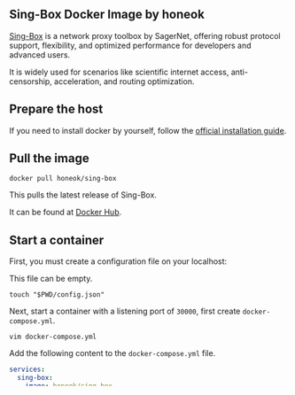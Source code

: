 ## Sing-Box Docker Image by honeok

[Sing-Box][1] is a network proxy toolbox by SagerNet, offering robust protocol support, flexibility, and optimized performance for developers and advanced users.

It is widely used for scenarios like scientific internet access, anti-censorship, acceleration, and routing optimization.

## Prepare the host

If you need to install docker by yourself, follow the [official installation guide][2].

## Pull the image

```shell
docker pull honeok/sing-box
```

This pulls the latest release of Sing-Box.

It can be found at [Docker Hub][3].

## Start a container

First, you must create a configuration file on your localhost:

This file can be empty.

```shell
touch "$PWD/config.json"
```

Next, start a container with a listening port of `30000`, first create `docker-compose.yml`.

```shell
vim docker-compose.yml
```

Add the following content to the `docker-compose.yml`  file.

```yaml
services:
  sing-box:
    image: honeok/sing-box
    container_name: sing-box
    restart: unless-stopped
    volumes:
      - $PWD/config.json:/etc/sing-box/config.json
      - $PWD/conf:/etc/sing-box/conf
    network_mode: host
```

Finally, run the following command to start the container.

```shell
docker compose up -d
```

Get the randomly generated `REALITY` configuration by viewing the container log.

```shell
docker logs -f sing-box
```

For reference, you can check the [Configuration][4] for Sing-box.

**Warning**: The port number must be same as configuration and opened in firewall.

[1]: https://github.com/SagerNet/sing-box
[2]: https://docs.docker.com/install
[3]: https://hub.docker.com/r/honeok/sing-box
[4]: https://sing-box.sagernet.org/configuration